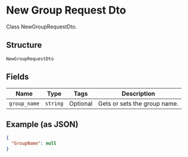 
# New Group Request Dto

Class NewGroupRequestDto.

## Structure

`NewGroupRequestDto`

## Fields

| Name | Type | Tags | Description |
|  --- | --- | --- | --- |
| `group_name` | `string` | Optional | Gets or sets the group name. |

## Example (as JSON)

```json
{
  "GroupName": null
}
```

